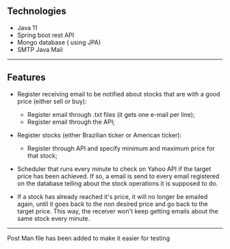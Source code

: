## Technologies

* Java 11
* Spring boot rest API
* Mongo database ( using JPA)
* SMTP Java Mail
---
## Features

*   Register receiving email to be notified about stocks that are with a good price (either sell or buy):
    *   Register email through .txt files (it gets one e-mail per line);
    *   Register email through the API;

*   Register stocks (either Brazilian ticker or American ticker):
    *   Register through API and specify minimum and maximum price for that stock;

*    Scheduler that runs every minute to check on Yahoo API if the target price has been achieved. If so, a email is send to every email registered on the database telling about the stock operations it is supposed to do.

*   If a stock has already reached it's price, it will no longer be emailed again, until it goes back to the non desired price and go back to the target price. This way, the receiver won't keep getting emails about the same stock every minute.

----
Post Man file has been added to make it easier for testing